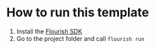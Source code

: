 # How to run this template

1. Install the [Flourish SDK](https://flourish.studio/developers/quickstart/)
2. Go to the project folder and call `flourish run`
